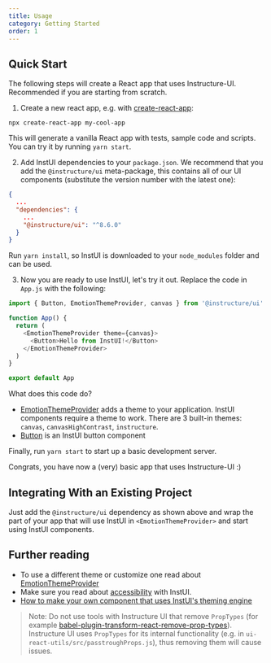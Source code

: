 ```yaml
---
title: Usage
category: Getting Started
order: 1
---
```


## Quick Start

The following steps will create a React app that uses Instructure-UI. Recommended if you are starting from scratch.

1. Create a new react app, e.g. with [create-react-app](https://reactjs.org/docs/create-a-new-react-app.html):

```shell
npx create-react-app my-cool-app
```

This will generate a vanilla React app with tests, sample code and scripts. You can try it by running `yarn start`.

2. Add InstUI dependencies to your `package.json`. We recommend that you add the `@instructure/ui` meta-package, this contains all of our UI components (substitute the version number with the latest one):

```json
{
  ...
  "dependencies": {
    ...
    "@instructure/ui": "^8.6.0"
  }
}
```

Run `yarn install`, so InstUI is downloaded to your `node_modules` folder and can be used.

3. Now you are ready to use InstUI, let's try it out. Replace the code in `App.js` with the following:

```javascript
import { Button, EmotionThemeProvider, canvas } from '@instructure/ui'

function App() {
  return (
    <EmotionThemeProvider theme={canvas}>
      <Button>Hello from InstUI!</Button>
    </EmotionThemeProvider>
  )
}

export default App
```

What does this code do?

- [EmotionThemeProvider](#EmotionThemeProvider) adds a theme to your application. InstUI components require a theme to work. There are 3 built-in themes: `canvas`, `canvasHighContrast`, `instructure`.
- [Button](#Button) is an InstUI button component

Finally, run `yarn start` to start up a basic development server.

Congrats, you have now a (very) basic app that uses Instructure-UI :)

## Integrating With an Existing Project

Just add the `@instructure/ui` dependency as shown above and wrap the part of your app that will use InstUI in `<EmotionThemeProvider>` and start using InstUI components.

## Further reading

- To use a different theme or customize one read about [EmotionThemeProvider](#EmotionThemeProvider)
- Make sure you read about [accessibility](#accessibility) with InstUI.
- [How to make your own component that uses InstUI's theming engine](#emotion)

> Note: Do not use tools with Instructure UI that remove `PropTypes` (for example
> [babel-plugin-transform-react-remove-prop-types](https://github.com/oliviertassinari/babel-plugin-transform-react-remove-prop-types)).
> Instructure UI uses `PropTypes` for its internal functionality (e.g. in
> `ui-react-utils/src/passtroughProps.js`), thus removing them will cause issues.
